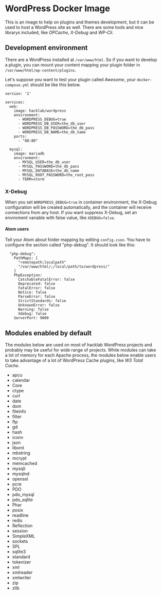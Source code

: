 # WordPress Docker Image

This is an image to help on plugins and themes development, but it
can be used to host a WordPress site as well. There are some tools
and nice librarys included, like *OPCache*, *X-Debug* and *WP-Cli*.


## Development environment

There are a WordPress installed at `/var/www/html`. So if you want
to develop a plugin, you can mount your content mapping your plugin
folder in `/var/www/html/wp-content/plugins`.

Let's suppose you want to test your plugin called *Awesome*, your
`docker-compose.yml` should be like this below.

```
version: '2'

services:
  web:
    image: hacklab/wordpress
    environment:
      - WORDPRESS_DEBUG=true
      - WORDPRESS_DB_USER=the_db_user
      - WORDPRESS_DB_PASSWORD=the_db_pass
      - WORDPRESS_DB_NAME=the_db_name
    ports:
      - "80:80"

  mysql:
    image: mariadb
    environment:
      - MYSQL_USER=the_db_user
      - MYSQL_PASSWORD=the_db_pass
      - MYSQL_DATABASE=the_db_name
      - MYSQL_ROOT_PASSWORD=the_root_pass
      - TERM=xterm
```


### X-Debug

When you set `WORDPRESS_DEBUG=true` in container environment, the X-Debug
configuration will be created automatically, and the container will
receive connections from any host. If you want suppress X-Debug,
set an enviroment variable with false value, like `XDEBUG=false`.

#### Atom users

Tell your Atom about folder mapping by editing `config.cson`. You have
to configure the section called "php-debug". It should look like this:

```
  "php-debug":
    PathMaps: [
      "remotepath;localpath"
      "/var/www/html/;/local/path/to/wordpress/"
    ]
    PhpException:
      CatchableFatalError: false
      Deprecated: false
      FatalError: false
      Notice: false
      ParseError: false
      StrictStandards: false
      UnknownError: false
      Warning: false
      Xdebug: false
    ServerPort: 9000
```

## Modules enabled by default

The modules below are used on most of hacklab WordPress projects and probably may be useful for wide range of projects. While modules can take a lot of memory for each Apache process, the modules below enable users to take advantage of a lot of WordPress Cache plugins, like _W3 Total Cache_.

* apcu
* calendar
* Core
* ctype
* curl
* date
* dom
* fileinfo
* filter
* ftp
* gd
* hash
* iconv
* json
* libxml
* mbstring
* mcrypt
* memcached
* mysqli
* mysqlnd
* openssl
* pcre
* PDO
* pdo_mysql
* pdo_sqlite
* Phar
* posix
* readline
* redis
* Reflection
* session
* SimpleXML
* sockets
* SPL
* sqlite3
* standard
* tokenizer
* xml
* xmlreader
* xmlwriter
* zip
* zlib
